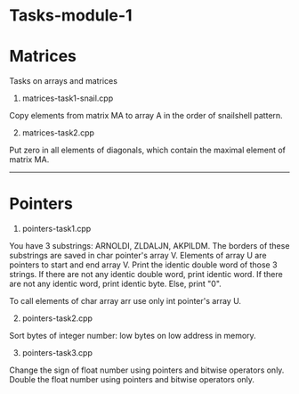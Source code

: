 # Tasks-module-1

# Matrices
Tasks on arrays and matrices

1) matrices-task1-snail.cpp

  Copy elements from matrix MA to array A in the order of snailshell pattern.


2) matrices-task2.cpp

  Put zero in all elements of diagonals, which contain the maximal element of matrix MA.

-----------------------------

# Pointers

1) pointers-task1.cpp

  You have 3 substrings: ARNOLDI, ZLDALJN, AKPILDM. The borders of these substrings are saved in char pointer's array V. Elements of array U are pointers to start and end array V. 
  Print the identic double word of those 3 strings. If there are not any identic double word, print identic word. If there are not any identic word, print identic byte. Else, print "0".
  
  To call elements of char array arr use only int pointer's array U.


2) pointers-task2.cpp

  Sort bytes of integer number: low bytes on low address in memory.

3) pointers-task3.cpp

  Change the sign of float number using pointers and bitwise operators only.
  Double the float number using pointers and bitwise operators only.
